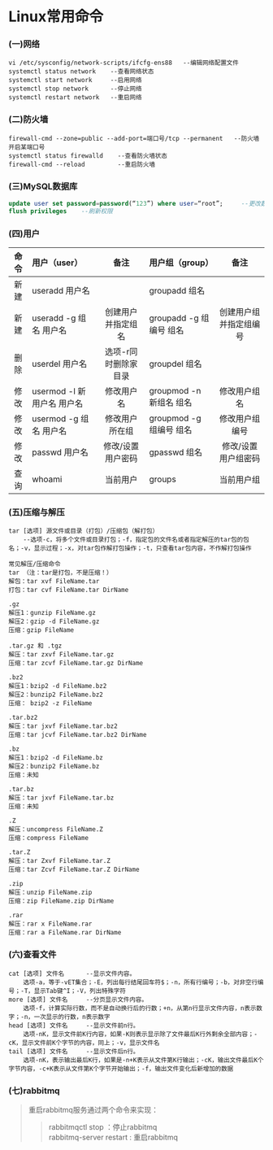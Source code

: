 # Linux常用命令
### (一)网络
```shell
vi /etc/sysconfig/network-scripts/ifcfg-ens88   --编辑网络配置文件
systemctl status network    --查看网络状态
systemctl start network     --启用网络  
systemctl stop network      --停止网络    
systemctl restart network   --重启网络
```

### (二)防火墙
```shell
firewall-cmd --zone=public --add-port=端口号/tcp --permanent   --防火墙开启某端口号
systemctl status firewalld    --查看防火墙状态
firewall-cmd --reload         --重启防火墙
```

### (三)MySQL数据库
```sql
update user set password=password(“123”) where user=“root”;     --更改数据库root用户密码
flush privileges    --刷新权限
```

### (四)用户
| 命令 | 用户（user） | 备注 | 用户组（group） | 备注
:-: | :- | :-: | :- | :-:
新建 | useradd 用户名 |  | groupadd 组名 | | 
新建 | useradd -g 组名 用户名 | 创建用户并指定组名 | groupadd -g 组编号 组名 | 创建用户组并指定组编号|
删除 | userdel 用户名 | 选项-r同时删除家目录 | groupdel 组名 | | 
修改 | usermod -l 新用户名 用户名 | 修改用户名 | groupmod -n 新组名 组名 | 修改用户组名|
修改 | usermod -g 组名 用户名 | 修改用户所在组 | groupmod -g 组编号 组名 | 修改用户组编号| 
修改 | passwd 用户名 | 修改/设置用户密码 | gpasswd 组名 | 修改/设置用户组密码|
查询 | whoami | 当前用户 | groups | 当前用户组| 

### (五)压缩与解压
```shell
tar [选项] 源文件或目录（打包）/压缩包（解打包）      
    --选项-c，将多个文件或目录打包；-f，指定包的文件名或者指定解压的tar包的包名；-v，显示过程；-x，对tar包作解打包操作；-t，只查看tar包内容，不作解打包操作
    
常见解压/压缩命令
tar （注：tar是打包，不是压缩！）
解包：tar xvf FileName.tar
打包：tar cvf FileName.tar DirName

.gz
解压1：gunzip FileName.gz
解压2：gzip -d FileName.gz
压缩：gzip FileName

.tar.gz 和 .tgz
解压：tar zxvf FileName.tar.gz
压缩：tar zcvf FileName.tar.gz DirName

.bz2
解压1：bzip2 -d FileName.bz2
解压2：bunzip2 FileName.bz2
压缩： bzip2 -z FileName

.tar.bz2
解压：tar jxvf FileName.tar.bz2
压缩：tar jcvf FileName.tar.bz2 DirName

.bz
解压1：bzip2 -d FileName.bz
解压2：bunzip2 FileName.bz
压缩：未知

.tar.bz
解压：tar jxvf FileName.tar.bz
压缩：未知

.Z
解压：uncompress FileName.Z
压缩：compress FileName

.tar.Z
解压：tar Zxvf FileName.tar.Z
压缩：tar Zcvf FileName.tar.Z DirName

.zip
解压：unzip FileName.zip
压缩：zip FileName.zip DirName

.rar
解压：rar x FileName.rar
压缩：rar a FileName.rar DirName
```

### (六)查看文件
```shell
cat [选项] 文件名      --显示文件内容。
    选项-a，等于-vET集合；-E，列出每行结尾回车符$；-n，所有行编号；-b，对非空行编号；-T，显示Tab键^I；-V，列出特殊字符
more [选项] 文件名     --分页显示文件内容。
    选项-f，计算实际行数，而不是自动换行后的行数；+n，从第n行显示文件内容，n表示数字；-n，一次显示的行数，n表示数字
head [选项] 文件名     --显示文件前n行。
    选项-nK，显示文件前K行内容，如果-K则表示显示除了文件最后K行外剩余全部内容；-cK，显示文件前K个字节的内容，同上；-v，显示文件名
tail [选项] 文件名     --显示文件后n行。
    选项-nK，表示输出最后K行，如果是-n+K表示从文件第K行输出；-cK，输出文件最后K个字节内容，-c+K表示从文件第K个字节开始输出；-f，输出文件变化后新增加的数据
```

### (七)rabbitmq
>重启rabbitmq服务通过两个命令来实现：</br>
>>rabbitmqctl stop ：停止rabbitmq</br>
>>rabbitmq-server restart : 重启rabbitmq</br>
